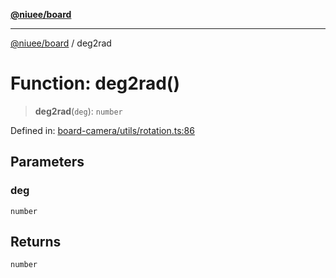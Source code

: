 [**@niuee/board**](../README.md)

***

[@niuee/board](../globals.md) / deg2rad

# Function: deg2rad()

> **deg2rad**(`deg`): `number`

Defined in: [board-camera/utils/rotation.ts:86](https://github.com/niuee/board/blob/a0a1179721d4f4b943b6a9bc156753ac9737e502/src/board-camera/utils/rotation.ts#L86)

## Parameters

### deg

`number`

## Returns

`number`
